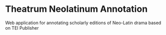 # Theatrum Neolatinum Annotation

Web application for annotating scholarly editions of Neo-Latin drama based on TEI Publisher
